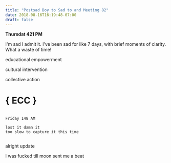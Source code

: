 ```yaml
---
title: "Postsad Boy to Sad to and Meeting 82"
date: 2018-08-16T16:19:48-07:00
draft: false
---
```


**Thursdat 421 PM**

I'm sad I admit it. I've been sad for like 7 days, with brief moments of clarity. What a waste of time!




educational empowerment

cultural intervention

collective action

 # { ECC }


 ```

Friday 148 AM

lost it damn it
too slow to capture it this time


 ```




alright update




I was fucked till
moon sent me a beat 
